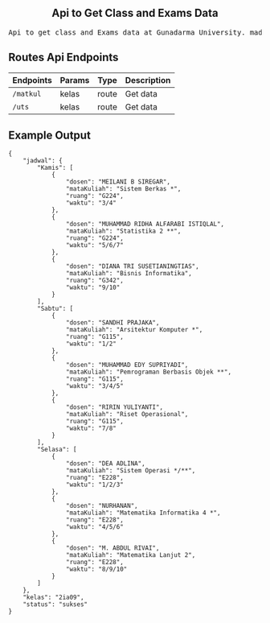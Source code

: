 ﻿<h2 align=center>Api to Get Class and Exams Data</h2>

<pre>Api to get class and Exams data at Gunadarma University. made in javascript using web scraping (cheerio) and express</pre>


## Routes Api Endpoints

| Endpoints    | Params | Type  | Description            |
| ------------ | ----- | ----- | ---------------------- |
| `/matkul`| kelas | route | Get data |
| `/uts`| kelas | route | Get data |

## Example Output
```
{
    "jadwal": {
        "Kamis": [
            {
                "dosen": "MEILANI B SIREGAR",
                "mataKuliah": "Sistem Berkas *",
                "ruang": "G224",
                "waktu": "3/4"
            },
            {
                "dosen": "MUHAMMAD RIDHA ALFARABI ISTIQLAL",
                "mataKuliah": "Statistika 2 **",
                "ruang": "G224",
                "waktu": "5/6/7"
            },
            {
                "dosen": "DIANA TRI SUSETIANINGTIAS",
                "mataKuliah": "Bisnis Informatika",
                "ruang": "G342",
                "waktu": "9/10"
            }
        ],
        "Sabtu": [
            {
                "dosen": "SANDHI PRAJAKA",
                "mataKuliah": "Arsitektur Komputer *",
                "ruang": "G115",
                "waktu": "1/2"
            },
            {
                "dosen": "MUHAMMAD EDY SUPRIYADI",
                "mataKuliah": "Pemrograman Berbasis Objek **",
                "ruang": "G115",
                "waktu": "3/4/5"
            },
            {
                "dosen": "RIRIN YULIYANTI",
                "mataKuliah": "Riset Operasional",
                "ruang": "G115",
                "waktu": "7/8"
            }
        ],
        "Selasa": [
            {
                "dosen": "DEA ADLINA",
                "mataKuliah": "Sistem Operasi */**",
                "ruang": "E228",
                "waktu": "1/2/3"
            },
            {
                "dosen": "NURHANAN",
                "mataKuliah": "Matematika Informatika 4 *",
                "ruang": "E228",
                "waktu": "4/5/6"
            },
            {
                "dosen": "M. ABDUL RIVAI",
                "mataKuliah": "Matematika Lanjut 2",
                "ruang": "E228",
                "waktu": "8/9/10"
            }
        ]
    },
    "kelas": "2ia09",
    "status": "sukses"
}
```




